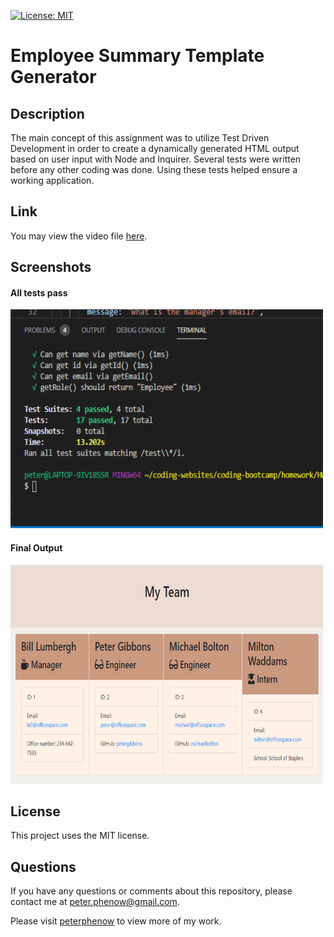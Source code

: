 [![License: MIT](https://img.shields.io/badge/License-MIT-yellow.svg)](https://opensource.org/licenses/MIT)

# Employee Summary Template Generator

## **Description**

The main concept of this assignment was to utilize Test Driven Development in order to create a dynamically generated HTML output based on user input with Node and Inquirer. Several tests were written before any other coding was done. Using these tests helped ensure a working application.

## **Link**

You may view the video file [here](https://github.com/peterphenow/HW10_Employee_Summary_Template).

## **Screenshots**

#### **All tests pass**

<img src="./assets/test results.png" alt="final test results" width="500" height="350">

#### **Final Output**

<img src="./assets/final webpage.png" alt="final webpage" width="500" height="350">

## **License**

This project uses the MIT license.

## **Questions**

If you have any questions or comments about this repository, please contact me at peter.phenow@gmail.com.

Please visit [peterphenow](https://github.com/peterphenow) to view more of my work.

